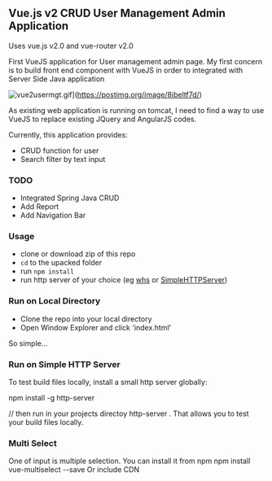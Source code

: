 
## Vue.js v2 CRUD User Management Admin Application

Uses vue.js v2.0 and vue-router v2.0

First VueJS application for User management admin page. My first concern is to build front end component with VueJS in order to integrated with Server Side Java application

![vue2usermgt.gif](https://s20.postimg.org/aa4dgpykd/vue2usermgt.gif)](https://postimg.org/image/8ibeltf7d/)

As existing web application is running on tomcat, I need to find a way to use VueJS to replace existing JQuery and AngularJS codes.

Currently, this application provides:

- CRUD function for user
- Search filter by text input

### TODO

- Integrated Spring Java CRUD
- Add Report
- Add Navigation Bar

### Usage
 - clone or download zip of this repo
 - `cd` to the upacked folder
 - run `npm install`
 - run http server of your choice (eg [whs](https://github.com/gstack/watch-http-server) or [SimpleHTTPServer](https://docs.python.org/2/library/simplehttpserver.html))

### Run on Local Directory

* Clone the repo into your local directory
* Open Window Explorer and click 'index.html'

So simple...

### Run on Simple HTTP Server

To test build files locally, install a small http server globally:

npm install -g http-server

// then run in your projects directoy
http-server .
That allows you to test your build files locally.

### Multi Select
One of input is multiple selection. You can install it from npm 
npm install vue-multiselect --save
Or
include CDN
<script src="https://unpkg.com/vue-multiselect@2.0.0"></script>
<link rel="stylesheet" href="https://unpkg.com/vue-multiselect@2.0.0/dist/vue-multiselect.min.css">
